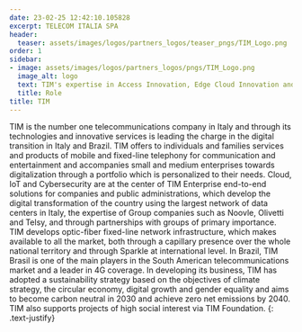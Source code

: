 ```yaml
---
date: 23-02-25 12:42:10.105828
excerpt: TELECOM ITALIA SPA
header:
  teaser: assets/images/logos/partners_logos/teaser_pngs/TIM_Logo.png
order: 1
sidebar:
- image: assets/images/logos/partners_logos/pngs/TIM_Logo.png
  image_alt: logo
  text: TIM's expertise in Access Innovation, Edge Cloud Innovation and Service Innovation will contribute to TrialsNet's activites by covering the responsibilities of project's Technical Management, WP4 leadership and Site Manager for the Turin site. TIM will also contribute to the design and deployment of TrialsNet's platform and network solutions for the Italian Cluster with the integration of its XR platforms and Cloud native 5G CN implementation. In the context of WP4, TIM will provide its support on the 5G network solution and transport aspects for the implementation of the use cases "Remote Proctoring" and "Smart Ambulance" in Pisa. In addition, TIM's commerical XR Platform and XR Streaming experimental solution will be deployed in the context of the use cases "Park in Metaverse" and "Extended XR Museum Experience" of WP5. Finally, TIM's will be involved in the trial management and dissemination activites of WP6.
  title: Role
title: TIM
---
```


TIM is the number one telecommunications company in Italy and through its technologies and innovative services is leading the charge in the digital transition in Italy and Brazil. TIM offers to individuals and families services and products of mobile and fixed-line telephony for communication and entertainment and accompanies small and medium enterprises towards digitalization through a portfolio which is personalized to their needs.
Cloud, IoT and Cybersecurity are at the center of TIM Enterprise end-to-end solutions for companies and public administrations, which develop the digital transformation of the country using the largest network of data centers in Italy, the expertise of Group companies such as Noovle, Olivetti and Telsy, and through partnerships with groups of primary importance. TIM develops optic-fiber fixed-line network infrastructure, which makes available to all the market, both through a capillary presence over the whole national territory and through Sparkle at international level. In Brazil, TIM Brasil is one of the main players in the South American telecommunications market and a leader in 4G coverage. In developing its business, TIM has adopted a sustainability strategy based on the objectives of climate strategy, the circular economy, digital growth and gender equality and aims to become carbon neutral in 2030 and achieve zero net emissions by 2040. TIM also supports projects of high social interest via TIM Foundation.
{: .text-justify}
